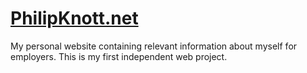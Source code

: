 # [PhilipKnott.net](PhilipKnott.net)
My personal website containing relevant information about myself for employers. This is my first independent web project.